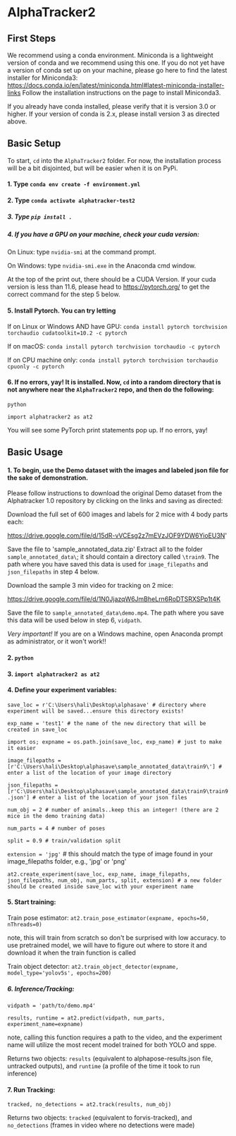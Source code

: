 # AlphaTracker2

## First Steps
We recommend using a conda environment.  Miniconda is a lightweight version of conda and we recommend using this one.  If you do not yet have a version of conda set up on your machine, please go here to find the latest installer for Miniconda3: https://docs.conda.io/en/latest/miniconda.html#latest-miniconda-installer-links
Follow the installation instructions on the page to install Miniconda3.  

If you already have conda installed, please verify that it is version 3.0 or higher.  If your version of conda is 2.x, please install version 3 as directed above.

## Basic Setup
To start, `cd` into the `AlphaTracker2` folder. For now, the installation process will be a bit disjointed, but will be easier when it is on PyPi. 

#### 1. Type `conda env create -f environment.yml`
#### 2. Type `conda activate alphatracker-test2`
##### 3. Type `pip install .`
##### 4. If you have a GPU on your machine, check your cuda version:

   On Linux:  type `nvidia-smi` at the command prompt. 

   On Windows:  type `nvidia-smi.exe` in the Anaconda cmd window.  
   
   At the top of the print out, there should be a CUDA Version.  If your cuda version is less than 11.6, please head to https://pytorch.org/ to get the correct command for the step 5 below.  

#### 5. Install Pytorch.  You can try letting 

   If on Linux or Windows AND have GPU: `conda install pytorch torchvision torchaudio cudatoolkit=10.2 -c pytorch`
   
   If on macOS: `conda install pytorch torchvision torchaudio -c pytorch`
   
   If on CPU machine only: `conda install pytorch torchvision torchaudio cpuonly -c pytorch`
   
#### 6. If no errors, yay! It is installed. Now, `cd` into a random directory that is not anywhere near the `AlphaTracker2` repo, and then do the following:
   
   `python`
   
   `import alphatracker2 as at2`
   
   You will see some PyTorch print statements pop up. If no errors, yay!
   
   

## Basic Usage

#### 1. To begin, use the Demo dataset with the images and labeled json file for the sake of demonstration.
Please follow instructions to download the original Demo dataset from the Alphatracker 1.0 repository by clicking on the links and saving as directed:

Download the full set of 600 images and labels for 2 mice with 4 body parts each:

https://drive.google.com/file/d/15dR-vVCEsg2z7mEVzJOF9YDW6YioEU3N'

Save the file to 'sample_annotated_data.zip'
Extract all to the folder `sample_annotated_data\`; it should contain a directory called `\train9`.  The path where you have saved this data is used for `image_filepaths`  and `json_filepaths` in step 4 below.

Download the sample 3 min video for tracking on 2 mice:

https://drive.google.com/file/d/1N0JjazqW6JmBheLrn6RoDTSRXSPp1t4K

Save the file to `sample_annotated_data\demo.mp4`.  The path where you save this data will be used below in step 6, `vidpath`.

   
*Very important!* If you are on a Windows machine, open Anaconda prompt as administrator, or it won't work!!

#### 2. `python`

#### 3. `import alphatracker2 as at2`

#### 4. Define your experiment variables:

`save_loc = r'C:\Users\hali\Desktop\alphasave' # directory where experiment will be saved...ensure this directory exists!`

`exp_name = 'test1' # the name of the new directory that will be created in save_loc`

`import os; expname = os.path.join(save_loc, exp_name) # just to make it easier`

`image_filepaths = [r'C:\Users\hali\Desktop\alphasave\sample_annotated_data\train9\'] # enter a list of the location of your image directory`

`json_filepaths = [r'C:\Users\hali\Desktop\alphasave\sample_annotated_data\train9\train9.json'] # enter a list of the location of your json files`

`num_obj = 2 # number of animals..keep this an integer! (there are 2 mice in the demo training data)`

`num_parts = 4 # number of poses`

`split = 0.9 # train/validation split`

`extension = 'jpg'` # this should match the type of image found in your image_filepaths folder, e.g., 'jpg' or 'png'

`at2.create_experiment(save_loc, exp_name, image_filepaths, json_filepaths, num_obj, num_parts, split, extension) # a new folder should be created inside save_loc with your experiment name
 `


#### 5. Start training: 

Train pose estimator: `at2.train_pose_estimator(expname, epochs=50, nThreads=0)`

note, this will train from scratch so don't be surprised with low accuracy. to use pretrained model, we will have to figure out where to store it and download it when the train function is called

Train object detector: `at2.train_object_detector(expname, model_type='yolov5s', epochs=200)`

##### 6. Inference/Tracking:

`vidpath = 'path/to/demo.mp4'`

`results, runtime = at2.predict(vidpath, num_parts, experiment_name=expname)` 

note, calling this function requires a path to the video, and the experiment name will utilize the most recent model trained for both YOLO and sppe. 

Returns two objects: `results` (equivalent to alphapose-results.json file, untracked outputs), and `runtime` (a profile of the time it took to run inference)

#### 7. Run Tracking:

`tracked, no_detections = at2.track(results, num_obj)`

Returns two objects: `tracked` (equivalent to forvis-tracked), and `no_detections` (frames in video where no detections were made)



